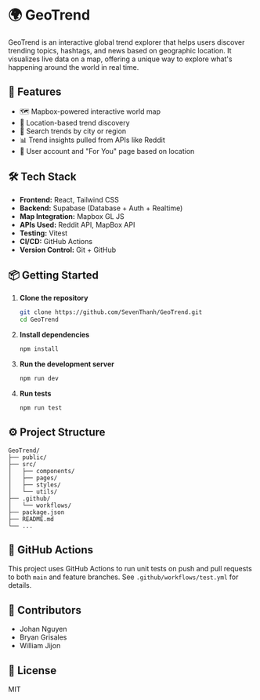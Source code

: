 # 🌍 GeoTrend

GeoTrend is an interactive global trend explorer that helps users discover trending topics, hashtags, and news based on geographic location. It visualizes live data on a map, offering a unique way to explore what's happening around the world in real time.

## 🚀 Features

- 🗺️ Mapbox-powered interactive world map
- 📍 Location-based trend discovery
- 🔎 Search trends by city or region
- 📊 Trend insights pulled from APIs like Reddit
- 👤 User account and "For You" page based on location

## 🛠️ Tech Stack

- **Frontend:** React, Tailwind CSS
- **Backend:** Supabase (Database + Auth + Realtime) 
- **Map Integration:** Mapbox GL JS
- **APIs Used:** Reddit API, MapBox API
- **Testing:** Vitest
- **CI/CD:** GitHub Actions
- **Version Control:** Git + GitHub

## 📦 Getting Started

1. **Clone the repository**
   ```bash
   git clone https://github.com/SevenThanh/GeoTrend.git
   cd GeoTrend
   ```

2. **Install dependencies**
   ```bash
   npm install
   ```

3. **Run the development server**
   ```bash
   npm run dev
   ```

4. **Run tests**
   ```bash
   npm run test
   ```

## ⚙️ Project Structure

```
GeoTrend/
├── public/
├── src/
│   ├── components/
│   ├── pages/
│   ├── styles/
│   └── utils/
├── .github/
│   └── workflows/
├── package.json
├── README.md
└── ...
```

## 🧪 GitHub Actions

This project uses GitHub Actions to run unit tests on push and pull requests to both `main` and feature branches. See `.github/workflows/test.yml` for details.

## 🤝 Contributors

- Johan Nguyen  
- Bryan Grisales
- William Jijon

## 📄 License

MIT
